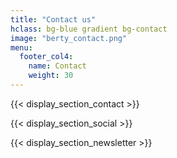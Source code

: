 ```yaml
---
title: "Contact us"
hclass: bg-blue gradient bg-contact
image: "berty_contact.png"
menu:
  footer_col4:
    name: Contact
    weight: 30
---
```


{{< display_section_contact >}}

{{< display_section_social >}}

{{< display_section_newsletter >}}